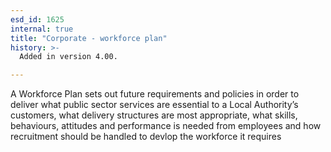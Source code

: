 ```yaml
---
esd_id: 1625
internal: true
title: "Corporate - workforce plan"
history: >-
  Added in version 4.00.

---
```


A Workforce Plan sets out future requirements and policies in order to deliver what public sector services are essential to a Local Authority’s customers, what delivery structures are most appropriate, what skills, behaviours, attitudes and performance is needed from employees and how recruitment should be handled to devlop the workforce it requires

